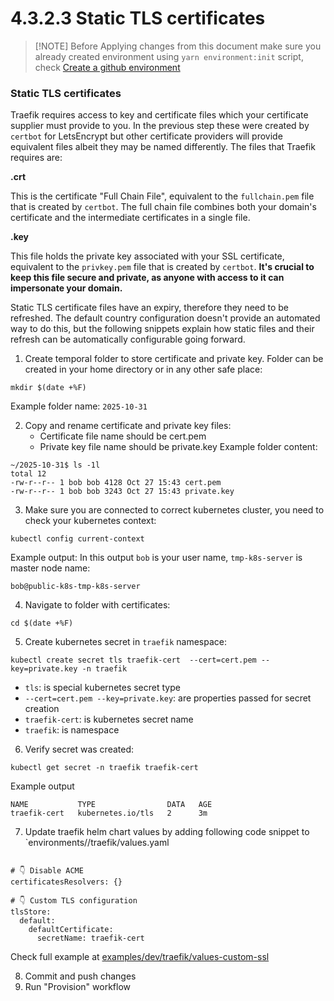 # 4.3.2.3 Static TLS certificates

> [!NOTE] Before Applying changes from this document make sure you already created environment using `yarn environment:init` script, check [Create a github environment](../4.3.4-create-a-github-environment/README.md)

### Static TLS certificates

Traefik requires access to key and certificate files which your certificate supplier must provide to you. In the previous step these were created by `certbot` for LetsEncrypt but other certificate providers will provide equivalent files albeit they may be named differently. The files that Traefik requires are:

**.crt**

This is the certificate "Full Chain File", equivalent to the `fullchain.pem` file that is created by `certbot`. The full chain file combines both your domain's certificate and the intermediate certificates in a single file.

**.key**

This file holds the private key associated with your SSL certificate, equivalent to the `privkey.pem` file that is created by `certbot`. **It's crucial to keep this file secure and private, as anyone with access to it can impersonate your domain.**

Static TLS certificate files have an expiry, therefore they need to be refreshed. The default country configuration doesn't provide an automated way to do this, but the following snippets explain how static files and their refresh can be automatically configurable going forward.

1. Create temporal folder to store certificate and private key. Folder can be created in your home directory or in any other safe place:
```
mkdir $(date +%F)
```
Example folder name: `2025-10-31`

2. Copy and rename certificate and private key files:
   - Certificate file name should be cert.pem
   - Private key file name should be private.key
Example folder content:
```
~/2025-10-31$ ls -1l
total 12
-rw-r--r-- 1 bob bob 4128 Oct 27 15:43 cert.pem
-rw-r--r-- 1 bob bob 3243 Oct 27 15:43 private.key
```
3. Make sure you are connected to correct kubernetes cluster, you need to check your kubernetes context:
```
kubectl config current-context
```
Example output: In this output `bob` is your user name, `tmp-k8s-server` is master node name:
```
bob@public-k8s-tmp-k8s-server
```
4. Navigate to folder with certificates:
```
cd $(date +%F)
```
5. Create kubernetes secret in `traefik` namespace:
```
kubectl create secret tls traefik-cert  --cert=cert.pem --key=private.key -n traefik
```
- `tls`: is special kubernetes secret type
- `--cert=cert.pem --key=private.key`: are properties passed for secret creation
- `traefik-cert`: is kubernetes secret name
- `traefik`: is namespace

6. Verify secret was created:
```
kubectl get secret -n traefik traefik-cert
```
Example output
```
NAME           TYPE                DATA   AGE
traefik-cert   kubernetes.io/tls   2      3m
```
7. Update traefik helm chart values by adding following code snippet to `environments/<env name>/traefik/values.yaml
```

# 👇 Disable ACME
certificatesResolvers: {}

# 👇 Custom TLS configuration
tlsStore:
  default:
    defaultCertificate:
      secretName: traefik-cert

```
Check full example at [examples/dev/traefik/values-custom-ssl](https://github.com/opencrvs/infrastructure/blob/develop/examples/dev/traefik/values-custom-ssl.yaml)

8. Commit and push changes
9. Run "Provision" workflow